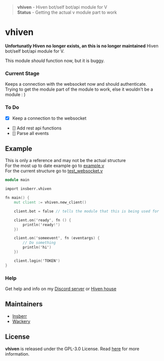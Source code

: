 > **vhiven** - Hiven bot/self bot/api module for V  
> **Status** - Getting the actual v module part to work

# vhiven
**Unfortunatly Hiven no longer exists, an this is no longer maintained**
Hiven bot/self bot/api module for V.  

This module _should_ function now, but it is buggy.  

### Current Stage
Keeps a connection with the websocket now and should authenticate.  
Trying to get the module part of the module to work, else it wouldn't be a module : )  


### To Do
- [x] Keep a connection to the websocket
- [] Add rest api functions
- [] Parse all events


## Example
This is only a reference and may not be the actual structure  
For the most up to date example go to [example.v](/testing/example.v)  
For the current structure go to [test_websocket.v](/testing/test_websocket.v)

```v
module main

import insberr.vhiven

fn main() {
	mut client := vhiven.new_client()

	client.bot = false // tells the module that this is being used for a self bot

	client.on('ready', fn () {
		println('ready!')
	})

	client.on('someevent', fn (eventargs) {
		// Do something
		println('hi')
	}) 

	client.login('TOKEN')
}
```

### Help
Get help and info on my [Discord server](https://discord.gg/PSNKV6EB9A) or [Hiven house](https://hiven.house/4kjf9j)


## Maintainers
- [Insberr](https://github.com/insberr/)
- [Wackery](https://github.com/webmsgr/)


## License
**vhiven** is released under the GPL-3.0 License. Read [here](/LICENSE) for more information.
